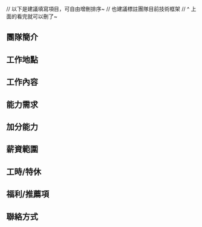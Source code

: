 // 以下是建議填寫項目，可自由增刪排序~ // 也建議標註團隊目前技術框架 // ^ 上面的看完就可以刪了~

## 團隊簡介

## 工作地點

## 工作內容

## 能力需求

## 加分能力

## 薪資範圍

## 工時/特休

## 福利/推薦項

## 聯絡方式
